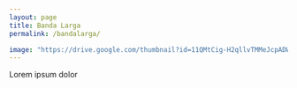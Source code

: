```yaml
---
layout: page
title: Banda Larga
permalink: /bandalarga/

image: "https://drive.google.com/thumbnail?id=11QMtCig-H2qllvTMMeJcpADW0Pz5mvJK&sz=w1000"
---
```


Lorem ipsum dolor
